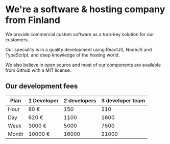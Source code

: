 # We're a software & hosting company from Finland

We provide commercial custom software as a turn-key solution for our customers.

Our speciality is in a quality development using ReactJS, NodeJS and TypeScript, and deep knowledge of the hosting world.

We also believe in open source and most of our components are available from Github with a MIT license.

## Our development fees

| Plan  | 1 Developer  | 2 developers | 3 developer team |
| ----- | ------------ | ------------ | ---------------- |
| Hour  | 80 €         | 150          | 210              |
| Day   | 620 €        | 1100         | 1600             |
| Week  | 3000 €       | 5000         | 7500             |
| Month | 10000 €      | 16000        | 21000            |

